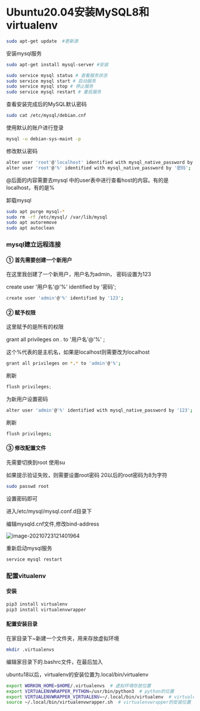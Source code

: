 # Ubuntu20.04安装MySQL8和virtualenv

```bash
sudo apt-get update  #更新源
```

安装mysql服务

```bash
sudo apt-get install mysql-server #安装
```

```bash
sudo service mysql status # 查看服务状态
sudo service mysql start # 启动服务
sudo service mysql stop # 停止服务
sudo service mysql restart # 重启服务
```

查看安装完成后的MySQL默认密码

```bash
sudo cat /etc/mysql/debian.cnf
```

使用默认的账户进行登录

```bash
mysql -u debian-sys-maint -p
```

修改默认密码

```bash
alter user 'root'@'localhost' identified with mysql_native_password by '密码';
alter user 'root'@'%' identified with mysql_native_password by '密码';
```

@后面的内容需要去mysql 中的user表中进行查看host的内容。有的是localhost，有的是%

卸载mysql

```bash
sudo apt purge mysql-*
sudo rm -rf /etc/mysql/ /var/lib/mysql
sudo apt autoremove
sudo apt autoclean
```

### mysql建立远程连接

#### ① 首先需要创建一个新用户

在这里我创建了一个新用户，用户名为admin， 密码设置为123

create user '用户名'@'%' identified by '密码';

```bash
create user 'admin'@'%' identified by '123';
```

#### ② 赋予权限

这里赋予的是所有的权限

grant all privileges on *.* to '用户名'@'%'  ;

这个%代表的是主机名，如果是localhost则需要改为localhost

```bash
grant all privileges on *.* to 'admin'@'%';
```

刷新

```python
flush privileges;
```

为新用户设置密码

```bash
alter user 'admin'@'%' identified with mysql_native_password by '123';
```

刷新

```bash
flush privileges;
```

#### ③ 修改配置文件

先需要切换到root 使用su

如果提示验证失败，则需要设置root密码 20以后的root密码为8为字符

```bash
sudo passwd root
```

设置密码即可

进入/etc/mysql/mysql.conf.d目录下

编辑mysqld.cnf文件,修改bind-address

![image-20210723121401964](C:\Users\20622\AppData\Roaming\Typora\typora-user-images\image-20210723121401964.png)

重新启动mysql服务

```bash
service mysql restart
```

### 配置vitualenv

#### 安装

```python
pip3 install virtualenv 
pip3 install virtualenvwrapper
```

#### 配置安装目录

在家目录下~新建一个文件夹，用来存放虚拟环境

```bash
mkdir .virtualenvs
```

编辑家目录下的.bashrc文件，在最后加入

ubuntu18以后，virtualenv的安装位置为.local/bin/virtualenv

```bash
export WORKON_HOME=$HOME/.virtualenvs  # 虚拟环境存放位置
export VIRTUALENVWRAPPER_PYTHON=/usr/bin/python3  # python的位置
export VIRTUALENVWRAPPER_VIRTUALENV=~/.local/bin/virtualenv  # virtualenv的安装位置
source ~/.local/bin/virtualenvwrapper.sh  # virtualenvwrapper的安装位置
```

